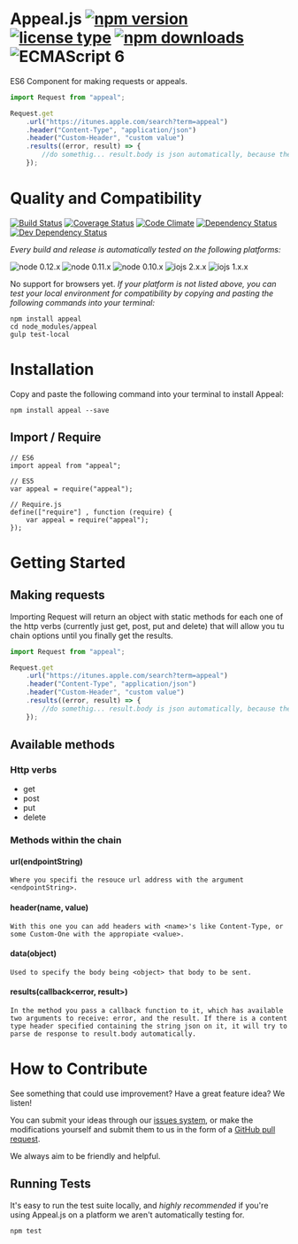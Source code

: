 # Appeal.js [![npm version](https://img.shields.io/npm/v/appeal.svg)](https://www.npmjs.com/package/appeal) [![license type](https://img.shields.io/npm/l/appeal.svg)](https://github.com/FreeAllMedia/appeal.git/blob/master/LICENSE) [![npm downloads](https://img.shields.io/npm/dm/appeal.svg)](https://www.npmjs.com/package/appeal) ![ECMAScript 6](https://img.shields.io/badge/ECMAScript-6-red.svg)

ES6 Component for making requests or appeals.

```javascript
import Request from "appeal";

Request.get
	.url("https://itunes.apple.com/search?term=appeal")
	.header("Content-Type", "application/json")
	.header("Custom-Header", "custom value")
	.results((error, result) => {
		//do somethig... result.body is json automatically, because the content type contains 'json' on it
	});
```

# Quality and Compatibility

[![Build Status](https://travis-ci.org/FreeAllMedia/appeal.png?branch=master)](https://travis-ci.org/FreeAllMedia/appeal) [![Coverage Status](https://coveralls.io/repos/FreeAllMedia/appeal/badge.svg)](https://coveralls.io/r/FreeAllMedia/appeal) [![Code Climate](https://codeclimate.com/github/FreeAllMedia/appeal/badges/gpa.svg)](https://codeclimate.com/github/FreeAllMedia/appeal) [![Dependency Status](https://david-dm.org/FreeAllMedia/appeal.png?theme=shields.io)](https://david-dm.org/FreeAllMedia/appeal?theme=shields.io) [![Dev Dependency Status](https://david-dm.org/FreeAllMedia/appeal/dev-status.svg)](https://david-dm.org/FreeAllMedia/appeal?theme=shields.io#info=devDependencies)

*Every build and release is automatically tested on the following platforms:*

![node 0.12.x](https://img.shields.io/badge/node-0.12.x-brightgreen.svg) ![node 0.11.x](https://img.shields.io/badge/node-0.11.x-brightgreen.svg) ![node 0.10.x](https://img.shields.io/badge/node-0.10.x-brightgreen.svg)
![iojs 2.x.x](https://img.shields.io/badge/iojs-2.x.x-brightgreen.svg) ![iojs 1.x.x](https://img.shields.io/badge/iojs-1.x.x-brightgreen.svg)


No support for browsers yet.
*If your platform is not listed above, you can test your local environment for compatibility by copying and pasting the following commands into your terminal:*

```
npm install appeal
cd node_modules/appeal
gulp test-local
```

# Installation

Copy and paste the following command into your terminal to install Appeal:

```
npm install appeal --save
```

## Import / Require

```
// ES6
import appeal from "appeal";
```

```
// ES5
var appeal = require("appeal");
```

```
// Require.js
define(["require"] , function (require) {
    var appeal = require("appeal");
});
```

# Getting Started

## Making requests
Importing Request will return an object with static methods for each one of the http verbs (currently just get, post, put and delete) that will allow you tu chain options until you finally get the results.

```javascript
import Request from "appeal";

Request.get
	.url("https://itunes.apple.com/search?term=appeal")
	.header("Content-Type", "application/json")
	.header("Custom-Header", "custom value")
	.results((error, result) => {
		//do somethig... result.body is json automatically, because the content type contains 'json' on it
	});
```
## Available methods
### Http verbs
* get
* post
* put
* delete

### Methods within the chain
#### url(endpointString)
	Where you specifi the resouce url address with the argument <endpointString>.
#### header(name, value)
	With this one you can add headers with <name>'s like Content-Type, or some Custom-One with the appropiate <value>.
#### data(object)
	Used to specify the body being <object> that body to be sent.
#### results(callback<error, result>)
	In the method you pass a callback function to it, which has available two arguments to receive: error, and the result. If there is a content type header specified containing the string json on it, it will try to parse de response to result.body automatically.

# How to Contribute

See something that could use improvement? Have a great feature idea? We listen!

You can submit your ideas through our [issues system](https://github.com/FreeAllMedia/appeal/issues), or make the modifications yourself and submit them to us in the form of a [GitHub pull request](https://help.github.com/articles/using-pull-requests/).

We always aim to be friendly and helpful.

## Running Tests

It's easy to run the test suite locally, and *highly recommended* if you're using Appeal.js on a platform we aren't automatically testing for.

```
npm test
```



